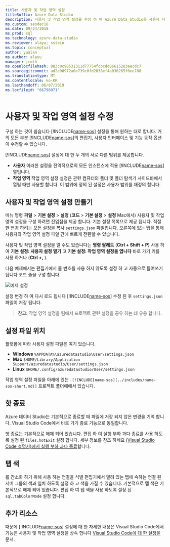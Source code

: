 ```yaml
---
title: 사용자 및 작업 영역 설정
titleSuffix: Azure Data Studio
description: 사용자 및 작업 영역 설정을 수정 하 여 Azure Data Studio를 사용자 지정 하는 방법입니다.
ms.custom: seodec18
ms.date: 09/24/2018
ms.prod: sql
ms.technology: azure-data-studio
ms.reviewer: alayu; sstein
ms.topic: conceptual
author: yualan
ms.author: alayu
manager: jroth
ms.openlocfilehash: 883c0c98531311d77754fcbcdd86615283aecdc7
ms.sourcegitcommit: ad2e98972a0e739c0fd2038ef4a030265f0ee788
ms.translationtype: MT
ms.contentlocale: ko-KR
ms.lasthandoff: 06/07/2019
ms.locfileid: "66798071"
---
```

# <a name="modify-user-and-workspace-settings"></a>사용자 및 작업 영역 설정 수정

구성 하는 것이 쉽습니다 [!INCLUDE[name-sos](../includes/name-sos-short.md)] 설정을 통해 원하는 대로 합니다. 거의 모든 부분 [!INCLUDE[name-sos](../includes/name-sos-short.md)]의 편집기, 사용자 인터페이스 및 기능 동작 옵션이 수정할 수 있습니다.

[!INCLUDE[name-sos](../includes/name-sos-short.md)] 설정에 대 한 두 개의 서로 다른 범위를 제공합니다.

* **사용자** 이러한 설정을 전역적으로의 모든 인스턴스에 적용 [!INCLUDE[name-sos](../includes/name-sos-short.md)] 열입니다.
* **작업 영역** 작업 영역 설정 설정은 관련 컴퓨터의 폴더 및 폴더 탐색기 사이드바에서 열릴 때만 사용할 합니다. 이 범위에 정의 된 설정은 사용자 범위를 재정의 합니다.

## <a name="creating-user-and-workspace-settings"></a>사용자 및 작업 영역 설정 만들기

메뉴 명령 **파일** > **기본 설정** > **설정** (**코드**  >  **기본 설정** > **설정** Mac에서) 사용자 및 작업 영역 설정을 구성 하려면 진입점을 제공 합니다. 기본 설정 목록으로 제공 됩니다. 적절 한 변경 하려는 모든 설정을 복사 `settings.json` 파일입니다. 오른쪽에 있는 탭을 통해 사용자와 작업 영역 설정 파일 간에 빠르게 전환할 수 있습니다.

사용자 및 작업 영역 설정을 열 수도 있습니다는 **명령 팔레트** (**Ctrl + Shift + P**) 사용 하 여 **기본 설정: 사용자 설정 열기** 고 **기본 설정: 작업 영역 설정을 엽니다** 바로 가기 키를 사용 하거나 (**Ctrl +,** ).

다음 예제에서는 편집기에서 줄 번호를 사용 하지 않도록 설정 하 고 자동으로 들여쓰기 됩니다 코드 줄을 구성 합니다.

![예제 설정](media/settings/sample-settings.png)

설정 변경 하 여 다시 로드 됩니다 [!INCLUDE[name-sos](../includes/name-sos-short.md)] 수정 된 후 `settings.json` 파일이 저장 됩니다.

>**참고:** 작업 영역 설정을 팀에서 프로젝트 관련 설정을 공유 하는 데 유용 합니다.

## <a name="settings-file-locations"></a>설정 파일 위치

플랫폼에 따라 사용자 설정 파일은 여기 있습니다.

* **Windows** `%APPDATA%\azuredatastudio\User\settings.json`
* **Mac** `$HOME/Library/Application Support/azuredatastudio/User/settings.json`
* **Linux** `$HOME/.config/azuredatastudio/User/settings.json`

작업 영역 설정 파일을 아래에 있는 `.[!INCLUDE[name-sos](../includes/name-sos-short.md)]` 프로젝트 폴더에에서 있습니다.

## <a name="hot-exit"></a>핫 종료

Azure 데이터 Studio는 기본적으로 종료할 때 파일에 저장 되지 않은 변경을 기억 합니다. Visual Studio Code에서 바로 가기 종료 기능으로 동일합니다.

핫 종료는 기본적으로 해제 되어 있습니다. 편집 하 여 실행 부하 과다 종료를 사용 하도록 설정 된 `files.hotExit` 설정 합니다. 세부 정보를 참조 하세요 [(Visual Studio Code 설명서)에서 실행 부하 과다 종료](https://code.visualstudio.com/docs/editor/codebasics#_hot-exit)합니다.


## <a name="tab-color"></a>탭 색

를 간소화 하기 위해 사용 하는 연결을 식별 편집기에서 열려 있는 탭에 속하는 연결 된 서버 그룹의 색과 일치 하도록 설정 하 고 색을 가질 수 있습니다. 기본적으로 탭 색은 기본적으로 해제 되어 있습니다. 편집 하 여 탭 색을 사용 하도록 설정 된 `sql.tabColorMode` 설정 합니다.

## <a name="additional-resources"></a>추가 리소스

때문에 [!INCLUDE[name-sos](../includes/name-sos-short.md)] 설정에 대 한 자세한 내용은 Visual Studio Code에서 기능은 사용자 및 작업 영역 설정을 상속 합니다 [Visual Studio Code에 대 한 설정을](https://code.visualstudio.com/docs/getstarted/settings) 문서.
